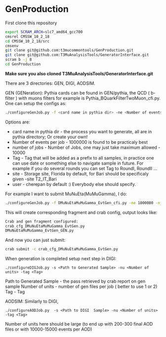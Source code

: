 # GenProduction


First clone this repository
```sh
export SCRAM_ARCH=slc7_amd64_gcc700
cmsrel CMSSW_10_2_18
cd CMSSW_10_2_18/src
cmsenv
git clone git@github.com:t3mucommontools/GenProduction.git
git clone git@github.com:T3MuAnalysisTools/GeneratorInterface.git
scram b -j 8
cd GenProduction
```

**Make sure you also cloned T3MuAnalysisTools/GeneratorInterface.git**


There are 3 directories: GEN, DIGI, AODSIM. 

GEN (GENeration):
Pythia cards can be found in GEN/pythia, the QCD ( b-filter ) with muons filters for example is Pythia_BQuarkFilterTwoMuon_cfi.py.
One can setup the configs as:

```sh
./configureGenJob.py -f <card name in pythia dir> -ne <Number of events per job> -nj <Number of jobs> -tag <Tag> -site T2_US_Florida -user cherepan
```

Options are:

* card name in pythia dir  - the process you want to generate, all are in pythia directory; Or create your own!
* Number of events per job - 1000000 is found to be practicaly best
* number of jobs           - Number of Jobs, one may just take maximum allowed - 10000
* Tag                      - Tag that will be added as a prefix to all samples, in practice one can use date or something else to navigate sample in future. For example if you do several rounds you can set Tag to RoundI, RoundII ...
* site                     - Storage site, Florida by default, for Bari should be specificaly given -site T2_IT_Bari
* user                     - cherepan by default :) Everybody else should specify.



For example I want to submit MuNuEta(MuMuGamma), I do:
```sh
./configureGenJob.py -f DMuNuEtaMuMuGamma_EvtGen_cfi.py -ne 1000000 -nj 10000 -tag Round01_10_2020 -site T2_US_Florida -user cherepan
```

This will create corresponding fragment and crab config, output looks like:
```sh
Crab and gen fragment configured:
crab_cfg_DMuNuEtaMuMuGamma_EvtGen.py
DMuNuEtaMuMuGamma_EvtGen_GEN.py
```
And now you can just submit:

```sh
crab submit -c crab_cfg_DMuNuEtaMuMuGamma_EvtGen.py
```






When generation is completed setup next step in DIGI:

```
./configureDIGJob.py -s <Path to Generated Sample> -nu <Number of units> -tag <Tag>
```

Path to Generated Sample  - the pass retrieved by crab report on gen sample
Number of units  - number of gen files per job ( better to use 1 or 2)
Tag - Tag



AODSIM:
Similarly to DIGI,

```
./configureAODJob.py  -s <Path to DIGI  Sample> -nu <Number of units> -tag <Tag>
```

Number of units here should be large (to end up with 200-300 final AOD files or with 10000-15000 events per AOD)

